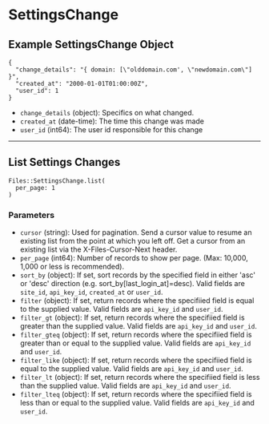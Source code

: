 # SettingsChange

## Example SettingsChange Object

```
{
  "change_details": "{ domain: [\"olddomain.com', \"newdomain.com\"] }",
  "created_at": "2000-01-01T01:00:00Z",
  "user_id": 1
}
```

* `change_details` (object): Specifics on what changed.
* `created_at` (date-time): The time this change was made
* `user_id` (int64): The user id responsible for this change


---

## List Settings Changes

```
Files::SettingsChange.list(
  per_page: 1
)
```

### Parameters

* `cursor` (string): Used for pagination.  Send a cursor value to resume an existing list from the point at which you left off.  Get a cursor from an existing list via the X-Files-Cursor-Next header.
* `per_page` (int64): Number of records to show per page.  (Max: 10,000, 1,000 or less is recommended).
* `sort_by` (object): If set, sort records by the specified field in either 'asc' or 'desc' direction (e.g. sort_by[last_login_at]=desc). Valid fields are `site_id`, `api_key_id`, `created_at` or `user_id`.
* `filter` (object): If set, return records where the specifiied field is equal to the supplied value. Valid fields are `api_key_id` and `user_id`.
* `filter_gt` (object): If set, return records where the specifiied field is greater than the supplied value. Valid fields are `api_key_id` and `user_id`.
* `filter_gteq` (object): If set, return records where the specifiied field is greater than or equal to the supplied value. Valid fields are `api_key_id` and `user_id`.
* `filter_like` (object): If set, return records where the specifiied field is equal to the supplied value. Valid fields are `api_key_id` and `user_id`.
* `filter_lt` (object): If set, return records where the specifiied field is less than the supplied value. Valid fields are `api_key_id` and `user_id`.
* `filter_lteq` (object): If set, return records where the specifiied field is less than or equal to the supplied value. Valid fields are `api_key_id` and `user_id`.
